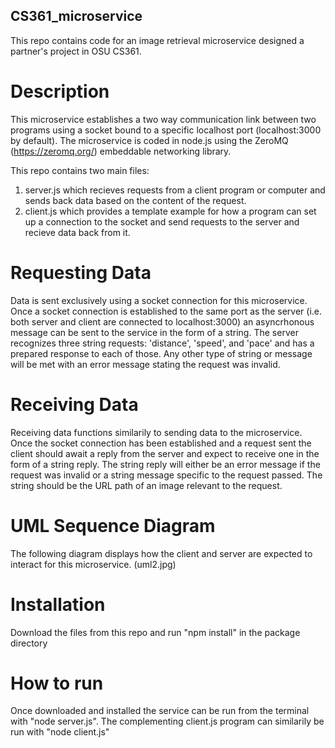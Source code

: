 ## CS361_microservice
This repo contains code for an image retrieval microservice designed a partner's project in OSU CS361.

# Description
This microservice establishes a two way communication link between two programs using a socket bound to a specific localhost port (localhost:3000 by default). The microservice is coded in node.js using the ZeroMQ (https://zeromq.org/) embeddable networking library. 

This repo contains two main files:
1. server.js which recieves requests from a client program or computer and sends back data based on the content of the request. 
2. client.js which provides a template example for how a program can set up a connection to the socket and send requests to the server and recieve data back from it. 

# Requesting Data
Data is sent exclusively using a socket connection for this microservice. Once a socket connection is established to the same port as the server (i.e. both server and client are connected to localhost:3000) an asyncrhonous message can be sent to the service in the form of a string. The server recognizes three string requests: 'distance', 'speed', and 'pace' and has a prepared response to each of those. Any other type of string or message will be met with an error message stating the request was invalid. 

# Receiving Data
Receiving data functions similarily to sending data to the microservice. Once the socket connection has been established and a request sent the client should await a reply from the server and expect to receive one in the form of a string reply. The string reply will either be an error message if the request was invalid or a string message specific to the request passed. The string should be the URL path of an image relevant to the request. 

# UML Sequence Diagram
The following diagram displays how the client and server are expected to interact for this microservice. 
(uml2.jpg)

# Installation
Download the files from this repo and run "npm install" in the package directory 

# How to run
Once downloaded and installed the service can be run from the terminal with "node server.js". The complementing client.js program can similarily be run with "node client.js"  
